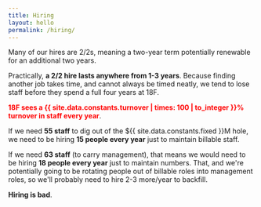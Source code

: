 ```yaml
---
title: Hiring
layout: hello
permalink: /hiring/
---
```


Many of our hires are 2/2s, meaning a two-year term potentially renewable for an additional two years. 

Practically, **a 2/2 hire lasts anywhere from 1-3 years**. Because finding another job takes time, and cannot always be timed neatly, we tend to lose staff before they spend a full four years at 18F.

<span style="color: red;">**18F sees a {{ site.data.constants.turnover | times: 100 | to_integer }}% turnover in staff every year**</span>.

If we need **55 staff** to dig out of the ${{ site.data.constants.fixed }}M hole, we need to be hiring **15 people every year** just to maintain billable staff. 

If we need **63 staff** (to carry management), that means we would need to be hiring **18 people every year** just to maintain numbers. That, and we're potentially going to be rotating people out of billable roles into management roles, so we'll probably need to hire 2-3 more/year to backfill.

**Hiring is bad**.